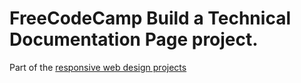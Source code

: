# FreeCodeCamp Build a Technical Documentation Page project.

Part of the [responsive web design projects](https://www.freecodecamp.org/learn/responsive-web-design/#responsive-web-design-projects)